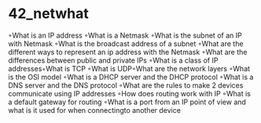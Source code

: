 # 42_netwhat

◦What is an IP address
◦What is a Netmask
◦What is the subnet of an IP with Netmask
◦What is the broadcast address of a subnet
◦What are the different ways to represent an ip address with the Netmask
◦What are the differences between public and private IPs
◦What is a class of IP addresses◦What is TCP
◦What is UDP◦What are the network layers
◦What is the OSI model
◦What is a DHCP server and the DHCP protocol
◦What is a DNS server and the DNS protocol
◦What are the rules to make 2 devices communicate using IP addresses
◦How does routing work with IP
◦What is a default gateway for routing
◦What is a port from an IP point of view and what is it used for when connectingto another device
